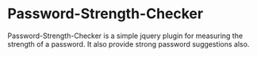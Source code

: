 # Password-Strength-Checker
Password-Strength-Checker is a simple jquery plugin for measuring the strength of a password. It also provide strong password suggestions also.  
 
